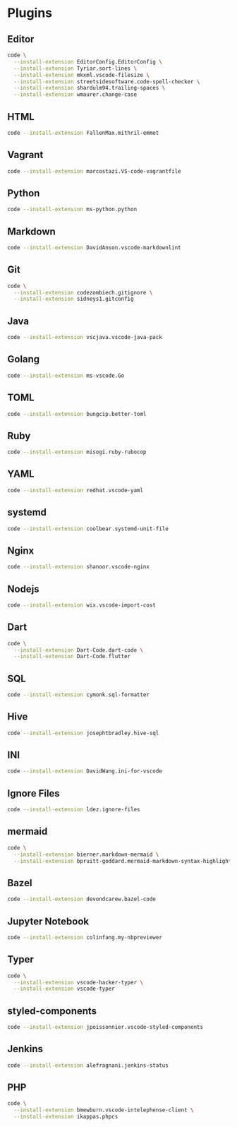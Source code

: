 # Plugins

## Editor

```sh
code \
  --install-extension EditorConfig.EditorConfig \
  --install-extension Tyriar.sort-lines \
  --install-extension mkxml.vscode-filesize \
  --install-extension streetsidesoftware.code-spell-checker \
  --install-extension shardulm94.trailing-spaces \
  --install-extension wmaurer.change-case
```

## HTML

```sh
code --install-extension FallenMax.mithril-emmet
```

## Vagrant

```sh
code --install-extension marcostazi.VS-code-vagrantfile
```

## Python

```sh
code --install-extension ms-python.python
```

## Markdown

```sh
code --install-extension DavidAnson.vscode-markdownlint
```

## Git

```sh
code \
  --install-extension codezombiech.gitignore \
  --install-extension sidneys1.gitconfig
```

## Java

```sh
code --install-extension vscjava.vscode-java-pack
```

## Golang

```sh
code --install-extension ms-vscode.Go
```

## TOML

```sh
code --install-extension bungcip.better-toml
```

## Ruby

```sh
code --install-extension misogi.ruby-rubocop
```

## YAML

```sh
code --install-extension redhat.vscode-yaml
```

## systemd

```sh
code --install-extension coolbear.systemd-unit-file
```

## Nginx

```sh
code --install-extension shanoor.vscode-nginx
```

## Nodejs

```sh
code --install-extension wix.vscode-import-cost
```

## Dart

```sh
code \
  --install-extension Dart-Code.dart-code \
  --install-extension Dart-Code.flutter
```

## SQL

```sh
code --install-extension cymonk.sql-formatter
```

## Hive

```sh
code --install-extension josephtbradley.hive-sql
```

## INI

```sh
code --install-extension DavidWang.ini-for-vscode
```

## Ignore Files

```sh
code --install-extension ldez.ignore-files
```

## mermaid

```sh
code \
  --install-extension bierner.markdown-mermaid \
  --install-extension bpruitt-goddard.mermaid-markdown-syntax-highlighting

```

## Bazel

```sh
code --install-extension devondcarew.bazel-code
```

## Jupyter Notebook

```sh
code --install-extension colinfang.my-nbpreviewer
```

## Typer

```sh
code \
  --install-extension vscode-hacker-typer \
  --install-extension vscode-typer
```

## styled-components

```sh
code --install-extension jpoissonnier.vscode-styled-components
```

## Jenkins

```sh
code --install-extension alefragnani.jenkins-status
```

## PHP

```sh
code \
  --install-extension bmewburn.vscode-intelephense-client \
  --install-extension ikappas.phpcs
```
